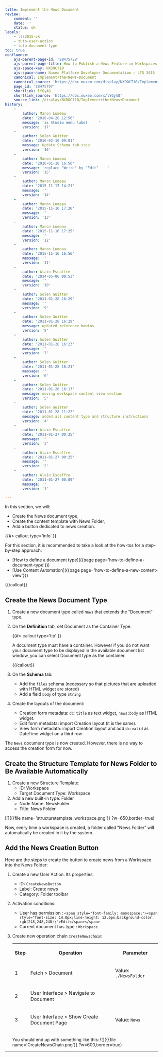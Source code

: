 ```yaml
---
title: Implement the News Document
review:
    comment: ''
    date: ''
    status: ok
labels:
    - lts2015-ok
    - tuto-user-action
    - tuto-document-type
toc: true
confluence:
    ajs-parent-page-id: '28475728'
    ajs-parent-page-title: How to Publish a News Feature in Workspaces
    ajs-space-key: NXDOC710
    ajs-space-name: Nuxeo Platform Developer Documentation — LTS 2015
    canonical: Implement+the+News+Document
    canonical_source: 'https://doc.nuxeo.com/display/NXDOC710/Implement+the+News+Document'
    page_id: '28475797'
    shortlink: lYGyAQ
    shortlink_source: 'https://doc.nuxeo.com/x/lYGyAQ'
    source_link: /display/NXDOC710/Implement+the+News+Document
history:
    - 
        author: Manon Lumeau
        date: '2016-04-28 12:56'
        message: 'ix Studio menu label     '
        version: '17'
    - 
        author: Solen Guitter
        date: '2016-02-10 09:01'
        message: Update Schema tab step
        version: '16'
    - 
        author: Manon Lumeau
        date: '2016-01-18 16:56'
        message: 'replace "Write" by "Edit"    '
        version: '15'
    - 
        author: Manon Lumeau
        date: '2015-11-17 14:21'
        message: ''
        version: '14'
    - 
        author: Manon Lumeau
        date: '2015-11-16 17:26'
        message: ''
        version: '13'
    - 
        author: Manon Lumeau
        date: '2015-11-16 17:25'
        message: ''
        version: '12'
    - 
        author: Manon Lumeau
        date: '2015-11-16 16:56'
        message: ''
        version: '11'
    - 
        author: Alain Escaffre
        date: '2014-05-06 00:53'
        message: ''
        version: '10'
    - 
        author: Solen Guitter
        date: '2011-01-28 16:29'
        message: ''
        version: '9'
    - 
        author: Solen Guitter
        date: '2011-01-28 16:29'
        message: updated reference howtos
        version: '8'
    - 
        author: Solen Guitter
        date: '2011-01-28 16:23'
        message: ''
        version: '7'
    - 
        author: Solen Guitter
        date: '2011-01-28 16:21'
        message: ''
        version: '6'
    - 
        author: Solen Guitter
        date: '2011-01-28 16:17'
        message: moving workspace content view section
        version: '5'
    - 
        author: Solen Guitter
        date: '2011-01-28 11:22'
        message: added all content type and structure instructions
        version: '4'
    - 
        author: Alain Escaffre
        date: '2011-01-27 00:25'
        message: ''
        version: '3'
    - 
        author: Alain Escaffre
        date: '2011-01-27 00:25'
        message: ''
        version: '2'
    - 
        author: Alain Escaffre
        date: '2011-01-27 00:09'
        message: ''
        version: '1'

---
```

In this section, we will:

*   Create the News document type,
*   Create the content template with News Folder,
*   Add a button dedicated to news creation.

{{#> callout type='info' }}

For this section, it is recommended to take a look at the how-tos for a step-by-step approach:

*   [How to define a document type]({{page page='how-to-define-a-document-type'}})
*   [Use Content Automation]({{page page='how-to-define-a-new-content-view'}})

{{/callout}}

## Create the News Document Type

1.  Create a new document type called `News` that extends the "Document" type.
2.  On the **Definition** tab, set Document as the Container Type.

    {{#> callout type='tip' }}

    A document type must have a container. However if you do not want your document type to be displayed in the available document list window, you can select Document type as the container.

    {{/callout}}
3.  On the **Schema** tab:
    *   Add the `files` schema (necessary so that pictures that are uploaded with HTML widget are stored)
    *   Add a field `body` of type `String`
4.  Create the layouts of the document:
    *   Creation form metadata: `dc:title` as text widget, `news:body` as HTML widget.
    *   Edit form metadata: import Creation layout (it is the same).
    *   View form metadata: import Creation layout and add `dc:valid` as DateTime widget on a third row.

The `News`&nbsp;document type is now created. However, there is no way to access the creation form for now.

## Create the Structure Template for News Folder to Be Available Automatically

1.  Create a new Structure Template:
    *   ID: Workspace
    *   Target Document Type: Workspace
2.  Add a new built-in type: Folder
    *   Node Name: NewsFolder
    *   Title: News Folder

![]({{file name='structuretemplate_workspace.png'}} ?w=650,border=true)

Now, every time a workspace is created, a folder called "News Folder" will automatically be created in it by the system.

## Add the News Creation Button

Here are the steps to create the button to create news from a Workspace into the News Folder:

1.  Create a new User Action. Its properties:
    *   ID: `CreateNewsButton`
    *   Label: Create news
    *   Category: Folder toolbar
2.  Activation conditions:
    *   User has permission : `<span style="font-family: monospace;"><span style="font-size: 14.0px;line-height: 12.6px;background-color: rgb(248,248,248);">Edit</span></span>`
    *   Current document has type : `Workspace`
3.  Create new operation chain `CreateNewsChain`:

    <div class="table-scroll"><table class="hover"><tbody><tr><th colspan="1">

    Step

    </th><th colspan="1">

    Operation

    </th><th colspan="1">

    Parameter

    </th></tr><tr><td colspan="1">

    1

    </td><td colspan="1">

    Fetch > Document

    </td><td colspan="1">

    Value: `./NewsFolder`

    </td></tr><tr><td colspan="1">

    2

    </td><td colspan="1">

    User Interface > Navigate to Document

    </td><td colspan="1">

    &nbsp;

    </td></tr><tr><td colspan="1">

    3

    </td><td colspan="1">

    User Interface > Show Create Document Page

    </td><td colspan="1">

    Value: `News`

    </td></tr></tbody></table></div>

    You should end up with something like this:
    ![]({{file name='CreateNewsChain.png'}} ?w=600,border=true)

* * *

&nbsp;